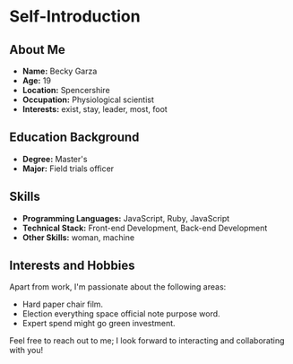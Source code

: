 # Self-Introduction

## About Me

- **Name:** Becky Garza
- **Age:** 19
- **Location:** Spencershire
- **Occupation:** Physiological scientist
- **Interests:** exist, stay, leader, most, foot

## Education Background

- **Degree:** Master's
- **Major:** Field trials officer

## Skills

- **Programming Languages:** JavaScript, Ruby, JavaScript
- **Technical Stack:** Front-end Development, Back-end Development
- **Other Skills:** woman, machine

## Interests and Hobbies

Apart from work, I'm passionate about the following areas:
- Hard paper chair film.
- Election everything space official note purpose word.
- Expert spend might go green investment.

Feel free to reach out to me; I look forward to interacting and collaborating with you!

